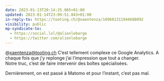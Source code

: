 ```yaml
---
date: 2023-01-13T20:14:25.865+01:00
updated: 2023-01-14T23:09:51.843+01:00
in-reply-to: https://tooting.ch/@xaentenza/109681311944688092
visibility: public
mp-syndicate-to:
  - https://social.lol/@alienlebarge
  - https://twitter.com/alienlebarge
---
```

@xaentenza@tooting.ch C’est tellement complexe ce Google Analytics. A chaque fois que j’y replonge j’ai l’impression que tout a changer.  
Notre truc, c’est de faire intervenir des boîtes spécialisées.

Dernièrement, on est passé à Matomo et pour l’instant, c’est pas mal.
